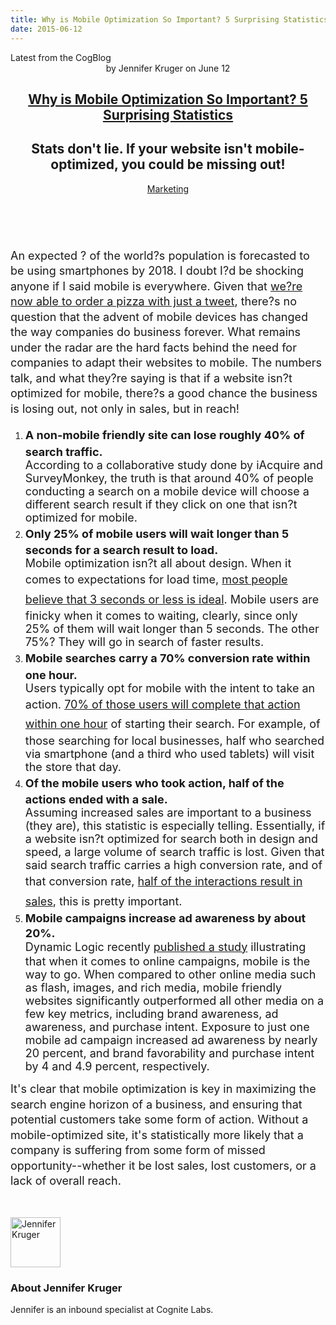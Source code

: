 ```yaml
---
title: Why is Mobile Optimization So Important? 5 Surprising Statistics
date: 2015-06-12
---
```


<article itemscope itemtype="http://schema.org/Blog"> 
<div class="container outside"> 
 <div class="featured-post" style="background-image: url(&quot;//cdn2.hubspot.net/hubfs/440551/mockup-654585_1280.jpg?t=1441046336424&quot;);"> 
  <div class="overlay"></div> 
  <div class="row-fluid"> 
   <span class="latest-post"> Latest from <span id="title" itemprop="name">the CogBlog</span> </span> 
  </div> 
  <header class="featured-header"> 
   <div class="row-fluid"> 
    <div class="span2"></div> 
    <div class="span8"> 
     <div class="row-fluid"> 
      <div class="span12 author">
        by 
       <span class="author-name" itemprop="author"><a class="author-link" href="http://www.cognitelabs.com/blog/author/jennifer-kruger" itemprop="url"></a> <span itemprop="name">Jennifer Kruger</span></span> on 
       <span class="publish-date" itemprop="datePublished"> June 12</span> 
      </div> 
     </div> 
     <hgroup class="row-fluid"> 
      <h1 class="latest-title" itemprop="headline"> <a href="../../../../com/cognitelabs/www/blog/why-is-mobile-optimization-so-important-5-surprising-statistics.html" itemprop="url"> <span id="hs_cos_wrapper_name" class="hs_cos_wrapper hs_cos_wrapper_meta_field hs_cos_wrapper_type_text" style="" data-hs-cos-general-type="meta_field" data-hs-cos-type="text">Why is Mobile Optimization So Important? 5 Surprising Statistics</span> </a> </h1> 
      <h2 class="post-synopsis" itemprop="alternativeHeadline"> <span id="hs_cos_wrapper_post_synopsis" class="hs_cos_wrapper hs_cos_wrapper_widget hs_cos_wrapper_type_text" style="" data-hs-cos-general-type="widget" data-hs-cos-type="text">Stats don't lie. If your website isn't mobile-optimized, you could be missing out!</span> </h2> 
     </hgroup> 
     <div class="row-fluid"> 
      <span class="tags" itemprop="keywords"> <a href="http://www.cognitelabs.com/blog/topic/marketing" class="topic-tag">Marketing</a> </span> 
     </div> 
    </div> 
   </div> 
  </header> 
 </div> 
</div> 
<section class="blog-section" itemscope itemtype="http://schema.org/Blog"> 
 <div class="blog-post-wrapper cell-wrapper"> 
  <header class="section post-header"> 
  </header> 
  <div class="section post-body"> 
   <section itemprop="text"> 
    <span id="hs_cos_wrapper_post_body" class="hs_cos_wrapper hs_cos_wrapper_meta_field hs_cos_wrapper_type_rich_text" style="" data-hs-cos-general-type="meta_field" data-hs-cos-type="rich_text"><p>&nbsp;</p> <p><span dir="ltr" style="line-height: 1.75em;"><span style="font-size: 18px;">An expected ? of the world?s population is forecasted to be using smartphones by 2018. I doubt I?d be shocking anyone if I said mobile is everywhere. Given that <a href="http://www.usatoday.com/story/money/2015/05/12/dominos-pizza-tweet-a-pizza-twitter-tweet-to-order-fast-food-restaurants/27175005/">we?re now able to order a pizza with just a tweet</a>, there?s no question that the advent of mobile devices has changed the way companies do business forever. What remains under the&nbsp;radar are the hard facts behind the need for companies to adapt their websites to mobile. The numbers talk, and what they?re saying is that if a website isn?t optimized for mobile, there?s a good chance the business is losing out, not only in sales, but in reach!&nbsp;
        <!--more--></span><br></span></p> 
     <ol> 
      <li dir="ltr"><span style="font-size: 18px; line-height: 1.75em;"><strong>A non-mobile friendly site can lose roughly 40% of search traffic.<br></strong>According to a collaborative study done by iAcquire and SurveyMonkey, the truth is that around 40% of people conducting a search on a mobile device will choose a different search result if they click on one that isn?t optimized for mobile.</span></li> 
      <li dir="ltr"><span style="font-size: 18px; line-height: 1.75em;"><strong id="docs-internal-guid-72fa946e-e952-5854-5e91-5f43175acecc">Only 25% of mobile users will wait longer than 5 seconds for a search result to load.&nbsp;<br></strong>Mobile optimization isn?t all about design. When it comes to expectations for load time, <a href="http://e-commercefacts.com/research/2011/07/what-usrs-want-from-mobil/19986_WhatMobileUsersWant_Wp.pdf" target="_blank">most people believe that 3 seconds or less is ideal</a>. Mobile users are finicky when it comes to waiting, clearly, since only 25% of them will wait longer than 5 seconds. The other 75%? They will go in search of faster results.</span></li> 
      <li dir="ltr"><span style="font-size: 18px; line-height: 1.75em;"><strong id="docs-internal-guid-72fa946e-e953-8c8d-72b9-fa7948d58d87">Mobile searches carry a 70% conversion rate within one hour.<br></strong>Users typically opt for mobile with the intent to take an action. <a href="http://www.iacquire.com/blog/mobile-behavior-big-game-seating-a-study-with-surveymonkey">70% of those users will complete that action within one hour</a> of starting their search. For example, of those searching for local businesses, half who searched via smartphone (and a third who used tablets) will visit the store that day.</span></li> 
      <li dir="ltr"><span style="font-size: 18px; line-height: 1.75em;"><strong id="docs-internal-guid-72fa946e-e955-3881-957f-eae4cf6f1814">Of the mobile users who took action, half of the actions ended with a sale. <br></strong>Assuming increased sales are important to a business (they are), this statistic is especially telling. Essentially, if a website isn?t optimized for search both in design and speed, a large volume of search traffic is lost. Given that said search traffic carries a high conversion rate, and of that conversion rate, <a href="http://searchengineland.com/google-50-percent-of-smartphone-users-exposed-to-ads-took-action-74760">half of the interactions result in sales</a>, this is pretty important.</span></li> 
      <li dir="ltr"><span style="line-height: 1.75em;"><span style="font-size: 18px;"><strong>Mobile campaigns increase ad awareness by about 20%.<br></strong></span><span style="font-size: 18px;">Dynamic Logic recently <a href="http://www.millwardbrown.com/docs/default-source/insight-documents/articles-and-reports/Better-Brand-Engagement-with-Display-Formats-Feb-2012.pdf?sfvrsn=4">published a study</a> illustrating that when it comes to online campaigns, mobile is the way to go. When compared to other online media such as flash, images, and rich media, mobile friendly websites significantly outperformed all other media on a few key metrics, including brand awareness, ad awareness, and purchase intent. Exposure to just one mobile ad campaign increased ad awareness by nearly 20 percent, and brand favorability and purchase intent by 4 and 4.9 percent, respectively.</span></span></li> 
     </ol> <p><span style="line-height: 1.75em;"><span style="font-size: 18px;">It's clear that mobile optimization is key in maximizing the search engine horizon of a business, and ensuring that potential customers take some form of action. Without a mobile-optimized site, it's statistically more likely that a company is suffering from some form of missed opportunity--whether it be lost sales, lost customers, or a lack of overall reach.&nbsp;</span></span></p> 
     <!--more--> <p dir="ltr">&nbsp;</p></span> 
   </section> 
   <span id="hs_cos_wrapper_blog_social_sharing" class="hs_cos_wrapper hs_cos_wrapper_widget hs_cos_wrapper_type_blog_social_sharing" style="" data-hs-cos-general-type="widget" data-hs-cos-type="blog_social_sharing"> 
    <div class="hs-blog-social-share"> 
     <ul class="hs-blog-social-share-list"> 
     </ul> 
    </div> </span> 
   <div id="author-bio" itemscope itemtype="http://schema.org/Person"> 
    <img width="80" height="80" class="avatar avatar-80 photo" src="http://cdn2.hubspot.net/hub/440551/hubfs/photo_9-584156-edited.jpg?t=1441046336424&amp;width=80&amp;height=80" alt="Jennifer Kruger"> 
    <div id="author-info"> 
     <h3>About <span itemprop="givenName">Jennifer Kruger<span></span></span></h3> Jennifer is an inbound specialist at Cognite Labs. 
    </div> 
    <div class="clear"></div> 
   </div> 
  </div> 
 </div> 
</section> 
</article>